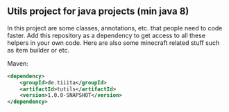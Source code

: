 ## Utils project for java projects (min java 8)

In this project are some classes, annotations, etc. that people need to code faster. Add this repository as a dependency
to get access to all these helpers in your own code.
Here are also some minecraft related stuff such as item builder or etc.

Maven:
```xml
<dependency>
    <groupId>de.tiiita</groupId>
    <artifactId>tutils</artifactId>
    <version>1.0.0-SNAPSHOT</version>
</dependency>
```


